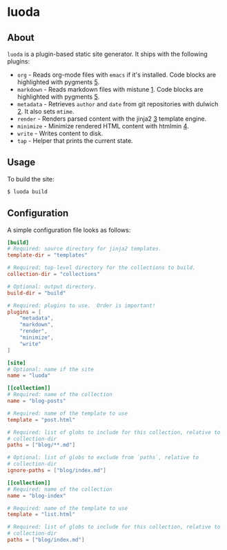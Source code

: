 luoda
=====

About
-----

`luoda` is a plugin-based static site generator.  It ships with the
following plugins:

- `org` - Reads org-mode files with `emacs` if it's installed.  Code
  blocks are highlighted with pygments [5].
- `markdown` - Reads markdown files with mistune [1].  Code blocks are
  highlighted with pygments [5].
- `metadata` - Retrieves `author` and `date` from git repositories with
  dulwich [2].  It also sets `mtime`.
- `render` - Renders parsed content with the jinja2 [3] template engine.
- `minimize` - Minimize rendered HTML content with htmlmin [4].
- `write` - Writes content to disk.
- `tap` - Helper that prints the current state.


Usage
-----

To build the site:

```sh
$ luoda build
```


Configuration
-------------

A simple configuration file looks as follows:

```toml
[build]
# Required: source directory for jinja2 templates.
template-dir = "templates"

# Required: top-level directory for the collections to build.
collection-dir = "collections"

# Optional: output directory.
build-dir = "build"

# Required: plugins to use.  Order is important!
plugins = [
    "metadata",
    "markdown",
    "render",
    "minimize",
    "write"
]

[site]
# Optional: name if the site
name = "luoda"

[[collection]]
# Required: name of the collection
name = "blog-posts"

# Required: name of the template to use
template = "post.html"

# Required: list of globs to include for this collection, relative to
# collection-dir
paths = ["blog/**.md"]

# Optional: list of globs to exclude from `paths`, relative to
# collection-dir
ignore-paths = ["blog/index.md"]

[[collection]]
# Required: name of the collection
name = "blog-index"

# Required: name of the template to use
template = "list.html"

# Required: list of globs to include for this collection, relative to
# collection-dir
paths = ["blog/index.md"]
```


[1]: https://pypi.org/project/mistune/
[2]: https://pypi.org/project/dulwich/
[3]: https://pypi.org/project/jinja2/
[4]: https://pypi.org/project/htmlmin/
[5]: https://pypi.org/project/pygments/
